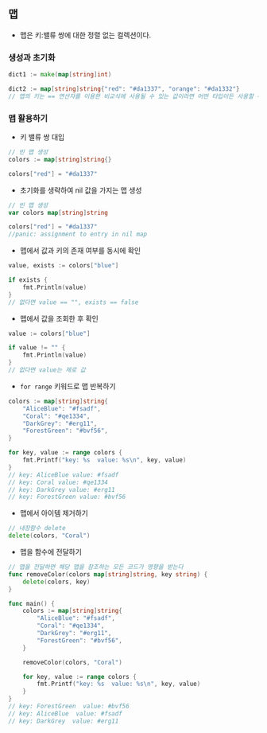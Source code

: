 ## 맵

- 맵은 키:밸류 쌍에 대한 정렬 없는 컬렉션이다.

### 생성과 초기화

```go
dict1 := make(map[string]int)

dict2 := map[string]string{"red": "#da1337", "orange": "#da1332"}
// 맵의 키는 == 연산자를 이용한 비교식에 사용될 수 있는 값이라면 어떤 타입이든 사용할 수 있다.
```

### 맵 활용하기

- 키 밸류 쌍 대입

```go
// 빈 맵 생성
colors := map[string]string{}

colors["red"] = "#da1337"
```

- 초기화를 생략하여 nil 값을 가지는 맵 생성

```go
// 빈 맵 생성
var colors map[string]string

colors["red"] = "#da1337"
//panic: assignment to entry in nil map
```

- 맵에서 값과 키의 존재 여부를 동시에 확인

```go
value, exists := colors["blue"]

if exists {
    fmt.Println(value)
}
// 없다면 value == "", exists == false
```

- 맵에서 값을 조회한 후 확인

```go
value := colors["blue"]

if value != "" {
    fmt.Println(value)
}
// 없다면 value는 제로 값
```

- `for range` 키워드로 맵 반복하기

```go
colors := map[string]string{
    "AliceBlue": "#fsadf",
    "Coral": "#qe1334",
    "DarkGrey": "#erg11",
    "ForestGreen": "#bvf56",
}

for key, value := range colors {
    fmt.Printf("key: %s  value: %s\n", key, value)
}
// key: AliceBlue value: #fsadf
// key: Coral value: #qe1334
// key: DarkGrey value: #erg11
// key: ForestGreen value: #bvf56
```

- 맵에서 아이템 제거하기

```go
// 내장함수 delete
delete(colors, "Coral")
```

- 맵을 함수에 전달하기

```go
// 맵을 전달하면 해당 맵을 참조하는 모든 코드가 영향을 받는다
func removeColor(colors map[string]string, key string) {
    delete(colors, key)
}

func main() {
    colors := map[string]string{
        "AliceBlue": "#fsadf",
        "Coral": "#qe1334",
        "DarkGrey": "#erg11",
        "ForestGreen": "#bvf56",
    }

    removeColor(colors, "Coral")

    for key, value := range colors {
        fmt.Printf("key: %s  value: %s\n", key, value)
    }
}
// key: ForestGreen  value: #bvf56
// key: AliceBlue  value: #fsadf
// key: DarkGrey  value: #erg11
```